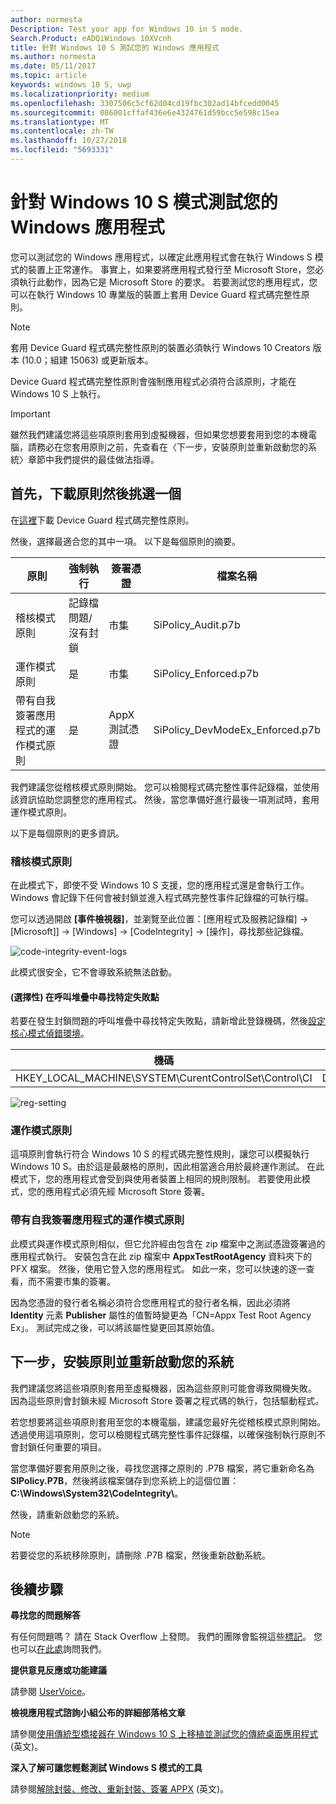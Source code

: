 ```yaml
---
author: normesta
Description: Test your app for Windows 10 in S mode.
Search.Product: eADQiWindows 10XVcnh
title: 針對 Windows 10 S 測試您的 Windows 應用程式
ms.author: normesta
ms.date: 05/11/2017
ms.topic: article
keywords: windows 10 S, uwp
ms.localizationpriority: medium
ms.openlocfilehash: 3307506c5cf62d04cd19fbc302ad14bfcedd0045
ms.sourcegitcommit: 086001cffaf436e6e4324761d59bcc5e598c15ea
ms.translationtype: MT
ms.contentlocale: zh-TW
ms.lasthandoff: 10/27/2018
ms.locfileid: "5693331"
---
```

# <a name="test-your-windows-app-for-windows-10-in-s-mode"></a>針對 Windows 10 S 模式測試您的 Windows 應用程式

您可以測試您的 Windows 應用程式，以確定此應用程式會在執行 Windows S 模式的裝置上正常運作。 事實上，如果要將應用程式發行至 Microsoft Store，您必須執行此動作，因為它是 Microsoft Store 的要求。 若要測試您的應用程式，您可以在執行 Windows 10 專業版的裝置上套用 Device Guard 程式碼完整性原則。

> [!NOTE]
> 套用 Device Guard 程式碼完整性原則的裝置必須執行 Windows 10 Creators 版本 (10.0；組建 15063) 或更新版本。

Device Guard 程式碼完整性原則會強制應用程式必須符合該原則，才能在 Windows 10 S 上執行。

> [!IMPORTANT]
>雖然我們建議您將這些項原則套用到虛擬機器，但如果您想要套用到您的本機電腦，請務必在您套用原則之前，先查看在〈下一步，安裝原則並重新啟動您的系統〉章節中我們提供的最佳做法指導。

<a id="choose-policy" />

## <a name="first-download-the-policies-and-then-choose-one"></a>首先，下載原則然後挑選一個

在[這裡](https://go.microsoft.com/fwlink/?linkid=849018)下載 Device Guard 程式碼完整性原則。

然後，選擇最適合您的其中一項。 以下是每個原則的摘要。

|原則 |強制執行 |簽署憑證 |檔案名稱 |
|--|--|--|--|
|稽核模式原則 |記錄檔問題/沒有封鎖 |市集 |SiPolicy_Audit.p7b |
|運作模式原則 |是 |市集 |SiPolicy_Enforced.p7b |
|帶有自我簽署應用程式的運作模式原則 |是 |AppX 測試憑證  |SiPolicy_DevModeEx_Enforced.p7b |

我們建議您從稽核模式原則開始。 您可以檢閱程式碼完整性事件記錄檔，並使用該資訊協助您調整您的應用程式。 然後，當您準備好進行最後一項測試時，套用運作模式原則。

以下是每個原則的更多資訊。

### <a name="audit-mode-policy"></a>稽核模式原則
在此模式下，即使不受 Windows 10 S 支援，您的應用程式還是會執行工作。Windows 會記錄下任何會被封鎖並進入程式碼完整性事件記錄檔的可執行檔。

您可以透過開啟 **\[事件檢視器\]**，並瀏覽至此位置：\[應用程式及服務記錄檔\] -> \[Microsoft]] -> \[Windows\] -> \[CodeIntegrity\] -> \[操作\]，尋找那些記錄檔。

![code-integrity-event-logs](images/desktop-to-uwp/code-integrity-logs.png)

此模式很安全，它不會導致系統無法啟動。

#### <a name="optional-find-specific-failure-points-in-the-call-stack"></a>(選擇性) 在呼叫堆疊中尋找特定失敗點
若要在發生封鎖問題的呼叫堆疊中尋找特定失敗點，請新增此登錄機碼，然後[設定核心模式偵錯環境](https://docs.microsoft.com/windows-hardware/drivers/debugger/getting-started-with-windbg--kernel-mode-#span-idsetupakernel-modedebuggingspanspan-idsetupakernel-modedebuggingspanspan-idsetupakernel-modedebuggingspanset-up-a-kernel-mode-debugging)。

|機碼|名稱|類型|值|
|--|---|--|--|
|HKEY_LOCAL_MACHINE\SYSTEM\CurentControlSet\Control\CI| DebugFlags |REG_DWORD | 1 |


![reg-setting](images/desktop-to-uwp/ci-debug-setting.png)

### <a name="production-mode-policy"></a>運作模式原則
這項原則會執行符合 Windows 10 S 的程式碼完整性規則，讓您可以模擬執行 Windows 10 S。由於這是最嚴格的原則，因此相當適合用於最終運作測試。 在此模式下，您的應用程式會受到與使用者裝置上相同的規則限制。 若要使用此模式，您的應用程式必須先經 Microsoft Store 簽署。

### <a name="production-mode-policy-with-self-signed-apps"></a>帶有自我簽署應用程式的運作模式原則
此模式與運作模式原則相似，但它允許經由包含在 zip 檔案中之測試憑證簽署過的應用程式執行。 安裝包含在此 zip 檔案中 **AppxTestRootAgency** 資料夾下的 PFX 檔案。 然後，使用它登入您的應用程式。 如此一來，您可以快速的逐一查看，而不需要市集的簽署。

因為您憑證的發行者名稱必須符合您應用程式的發行者名稱，因此必須將 **Identity** 元素 **Publisher** 屬性的值暫時變更為「CN=Appx Test Root Agency Ex」。 測試完成之後，可以將該屬性變更回其原始值。

## <a name="next-install-the-policy-and-restart-your-system"></a>下一步，安裝原則並重新啟動您的系統

我們建議您將這些項原則套用至虛擬機器，因為這些原則可能會導致開機失敗。 因為這些原則會封鎖未經 Microsoft Store 簽署之程式碼的執行，包括驅動程式。

若您想要將這些項原則套用至您的本機電腦，建議您最好先從稽核模式原則開始。 透過使用這項原則，您可以檢閱程式碼完整性事件記錄檔，以確保強制執行原則不會封鎖任何重要的項目。

當您準備好要套用原則之後，尋找您選擇之原則的 .P7B 檔案，將它重新命名為 **SIPolicy.P7B**，然後將該檔案儲存到您系統上的這個位置：**C:\Windows\System32\CodeIntegrity\\**。

然後，請重新啟動您的系統。

>[!NOTE]
>若要從您的系統移除原則，請刪除 .P7B 檔案，然後重新啟動系統。

## <a name="next-steps"></a>後續步驟

**尋找您的問題解答**

有任何問題嗎？ 請在 Stack Overflow 上發問。 我們的團隊會監視這些[標記](http://stackoverflow.com/questions/tagged/project-centennial+or+desktop-bridge)。 您也可以[在此處](https://social.msdn.microsoft.com/Forums/en-US/home?filter=alltypes&sort=relevancedesc&searchTerm=%5BDesktop%20Converter%5D)詢問我們。

**提供意見反應或功能建議**

請參閱 [UserVoice](https://wpdev.uservoice.com/forums/110705-universal-windows-platform/category/161895-desktop-bridge-centennial)。

**檢視應用程式諮詢小組公布的詳細部落格文章**

請參閱[使用傳統型橋接器在 Windows 10 S 上移植並測試您的傳統桌面應用程式](https://blogs.msdn.microsoft.com/appconsult/2017/06/15/porting-and-testing-your-classic-desktop-applications-on-windows-10-s-with-the-desktop-bridge/) (英文)。

**深入了解可讓您輕鬆測試 Windows S 模式的工具**

請參閱[解除封裝、修改、重新封裝、簽署 APPX](https://blogs.msdn.microsoft.com/appconsult/2017/08/07/unpack-modify-repack-sign-appx/) (英文)。
